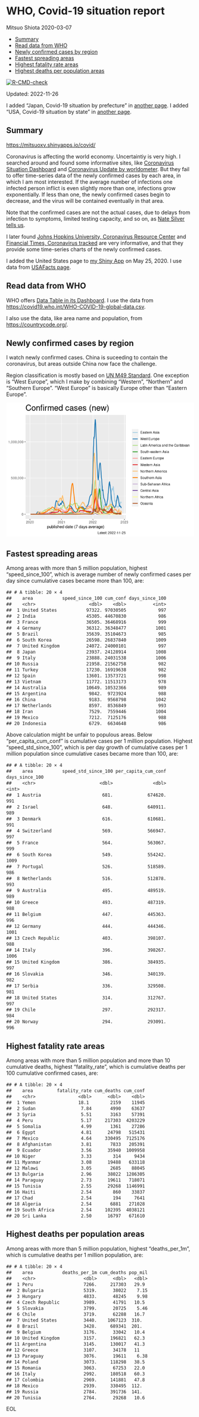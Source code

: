 WHO, Covid-19 situation report
================
Mitsuo Shiota
2020-03-07

- <a href="#summary" id="toc-summary">Summary</a>
- <a href="#read-data-from-who" id="toc-read-data-from-who">Read data from
  WHO</a>
- <a href="#newly-confirmed-cases-by-region"
  id="toc-newly-confirmed-cases-by-region">Newly confirmed cases by
  region</a>
- <a href="#fastest-spreading-areas"
  id="toc-fastest-spreading-areas">Fastest spreading areas</a>
- <a href="#highest-fatality-rate-areas"
  id="toc-highest-fatality-rate-areas">Highest fatality rate areas</a>
- <a href="#highest-deaths-per-population-areas"
  id="toc-highest-deaths-per-population-areas">Highest deaths per
  population areas</a>

<!-- badges: start -->

[![R-CMD-check](https://github.com/mitsuoxv/covid/actions/workflows/R-CMD-check.yaml/badge.svg)](https://github.com/mitsuoxv/covid/actions/workflows/R-CMD-check.yaml)
<!-- badges: end -->

Updated: 2022-11-26

I added “Japan, Covid-19 situation by prefecture” in [another
page](Japan.md). I added “USA, Covid-19 situation by state” in [another
page](USA.md).

## Summary

<https://mitsuoxv.shinyapps.io/covid/>

Coronavirus is affecting the world economy. Uncertaintiy is very high. I
searched around and found some informative sites, like [Coronavirus
Situation
Dashboard](https://who.maps.arcgis.com/apps/opsdashboard/index.html#/c88e37cfc43b4ed3baf977d77e4a0667)
and [Coronavirus Update by
worldometer](https://www.worldometers.info/coronavirus/). But they fail
to offer time-series data of the newly confirmed cases by each area, in
which I am most interested. If the average number of infections one
infected person inflict is even slightly more than one, infections grow
exponentially. If less than one, the newly confirmed cases begin to
decrease, and the virus will be contained eventually in that area.

Note that the confirmed cases are not the actual cases, due to delays
from infection to symptoms, limited testing capacity, and so on, as
[Nate Silver tells
us](https://fivethirtyeight.com/features/coronavirus-case-counts-are-meaningless/).

I later found [Johns Hopkins University, Coronavirus Resource
Center](https://coronavirus.jhu.edu/) and [Financial Times, Coronavirus
tracked](https://www.ft.com/content/a26fbf7e-48f8-11ea-aeb3-955839e06441)
are very informative, and that they provide some time-series charts of
the newly confirmed cases.

I added the United States page to [my Shiny
App](https://mitsuoxv.shinyapps.io/covid/) on May 25, 2020. I use data
from [USAFacts
page](https://usafacts.org/visualizations/coronavirus-covid-19-spread-map/).

## Read data from WHO

WHO offers [Data Table in its Dashboard](https://covid19.who.int/table).
I use the data from
<https://covid19.who.int/WHO-COVID-19-global-data.csv>.

I also use the data, like area name and population, from
<https://countrycode.org/>.

## Newly confirmed cases by region

I watch newly confirmed cases. China is suceeding to contain the
coronavirus, but areas outside China now face the challenge.

Region classification is mostly based on [UN M49
Standard](https://unstats.un.org/unsd/methodology/m49/). One exception
is “West Europe”, which I make by combining “Western”, “Northern” and
“Southern Europe”. “West Europe” is basically Europe other than “Eastern
Europe”.

![](README_files/figure-gfm/chart-1.png)<!-- -->

## Fastest spreading areas

Among areas with more than 5 million population, highest
“speed_since_100”, which is average number of newly confirmed cases per
day since cumulative cases became more than 100, are:

    ## # A tibble: 20 × 4
    ##    area           speed_since_100 cum_conf days_since_100
    ##    <chr>                    <dbl>    <dbl>          <int>
    ##  1 United States           97322. 97030505            997
    ##  2 India                   45305. 44670830            986
    ##  3 France                  36505. 36468916            999
    ##  4 Germany                 36312. 36348477           1001
    ##  5 Brazil                  35639. 35104673            985
    ##  6 South Korea             26598. 26837840           1009
    ##  7 United Kingdom          24072. 24000101            997
    ##  8 Japan                   23937. 24128914           1008
    ##  9 Italy                   23888. 24031538           1006
    ## 10 Russia                  21958. 21562758            982
    ## 11 Turkey                  17230. 16919638            982
    ## 12 Spain                   13601. 13573721            998
    ## 13 Vietnam                 11772. 11513173            978
    ## 14 Australia               10649. 10532366            989
    ## 15 Argentina                9842.  9723924            988
    ## 16 China                    9183.  9568798           1042
    ## 17 Netherlands              8597.  8536849            993
    ## 18 Iran                     7529.  7559446           1004
    ## 19 Mexico                   7212.  7125176            988
    ## 20 Indonesia                6729.  6634648            986

Above calculation might be unfair to populous areas. Below
“per_capita_cum_conf” is cumulative cases per 1 million population.
Highest “speed_std_since_100”, which is per day growth of cumulative
cases per 1 million population since cumulative cases became more than
100, are:

    ## # A tibble: 20 × 4
    ##    area           speed_std_since_100 per_capita_cum_conf days_since_100
    ##    <chr>                        <dbl>               <dbl>          <int>
    ##  1 Austria                       681.             674620.            991
    ##  2 Israel                        648.             640911.            989
    ##  3 Denmark                       616.             610681.            991
    ##  4 Switzerland                   569.             566947.            997
    ##  5 France                        564.             563067.            999
    ##  6 South Korea                   549.             554242.           1009
    ##  7 Portugal                      526.             518589.            986
    ##  8 Netherlands                   516.             512878.            993
    ##  9 Australia                     495.             489519.            989
    ## 10 Greece                        493.             487319.            988
    ## 11 Belgium                       447.             445363.            996
    ## 12 Germany                       444.             444346.           1001
    ## 13 Czech Republic                403.             398107.            988
    ## 14 Italy                         396.             398267.           1006
    ## 15 United Kingdom                386.             384935.            997
    ## 16 Slovakia                      346.             340139.            982
    ## 17 Serbia                        336.             329508.            981
    ## 18 United States                 314.             312767.            997
    ## 19 Chile                         297.             292317.            984
    ## 20 Norway                        294.             293091.            996

## Highest fatality rate areas

Among areas with more than 5 million population and more than 10
cumulative deaths, highest “fatality_rate”, which is cumulative deaths
per 100 cumulative confirmed cases, are:

    ## # A tibble: 20 × 4
    ##    area         fatality_rate cum_deaths cum_conf
    ##    <chr>                <dbl>      <dbl>    <dbl>
    ##  1 Yemen                18.1        2159    11945
    ##  2 Sudan                 7.84       4990    63637
    ##  3 Syria                 5.51       3163    57391
    ##  4 Peru                  5.17     217303  4203229
    ##  5 Somalia               4.99       1361    27286
    ##  6 Egypt                 4.81      24798   515431
    ##  7 Mexico                4.64     330495  7125176
    ##  8 Afghanistan           3.81       7833   205391
    ##  9 Ecuador               3.56      35940  1009958
    ## 10 Niger                 3.33        314     9434
    ## 11 Myanmar               3.08      19488   633118
    ## 12 Malawi                3.05       2685    88045
    ## 13 Bulgaria              2.96      38022  1286305
    ## 14 Paraguay              2.73      19611   718071
    ## 15 Tunisia               2.55      29268  1146991
    ## 16 Haiti                 2.54        860    33837
    ## 17 Chad                  2.54        194     7641
    ## 18 Algeria               2.54       6881   271028
    ## 19 South Africa          2.54     102395  4038121
    ## 20 Sri Lanka             2.50      16797   671610

## Highest deaths per population areas

Among areas with more than 5 million population, highest
“deaths_per_1m”, which is cumulative deaths per 1 million population,
are:

    ## # A tibble: 20 × 4
    ##    area           deaths_per_1m cum_deaths pop_mil
    ##    <chr>                  <dbl>      <dbl>   <dbl>
    ##  1 Peru                   7266.     217303   29.9 
    ##  2 Bulgaria               5319.      38022    7.15
    ##  3 Hungary                4833.      48245    9.98
    ##  4 Czech Republic         3989.      41791   10.5 
    ##  5 Slovakia               3799.      20725    5.46
    ##  6 Chile                  3719.      62288   16.7 
    ##  7 United States          3440.    1067123  310.  
    ##  8 Brazil                 3428.     689341  201.  
    ##  9 Belgium                3176.      33042   10.4 
    ## 10 United Kingdom         3157.     196821   62.3 
    ## 11 Argentina              3145.     130017   41.3 
    ## 12 Greece                 3107.      34178   11   
    ## 13 Paraguay               3076.      19611    6.38
    ## 14 Poland                 3073.     118298   38.5 
    ## 15 Romania                3063.      67253   22.0 
    ## 16 Italy                  2992.     180518   60.3 
    ## 17 Colombia               2969.     141881   47.8 
    ## 18 Mexico                 2939.     330495  112.  
    ## 19 Russia                 2784.     391736  141.  
    ## 20 Tunisia                2764.      29268   10.6

EOL
